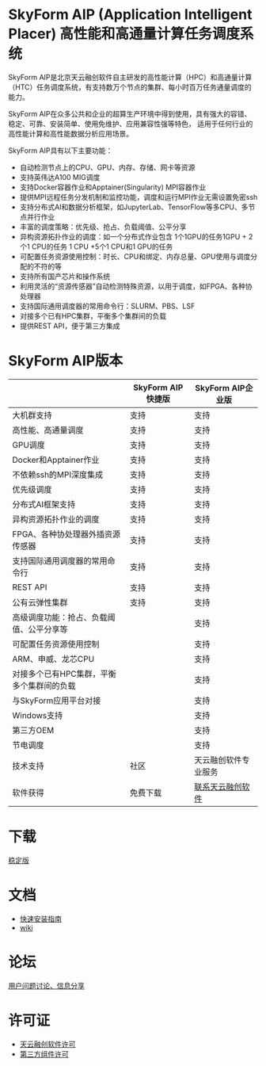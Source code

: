 # SkyForm AIP (Application Intelligent Placer) 高性能和高通量计算任务调度系统
SkyForm AIP是北京天云融创软件自主研发的高性能计算（HPC）和高通量计算（HTC）任务调度系统，有支持数万个节点的集群、每小时百万任务通量调度的能力。

SkyForm AIP在众多公共和企业的超算生产环境中得到使用，具有强大的容错、稳定、可靠、安装简单、使用免维护、应用兼容性强等特色，
适用于任何行业的高性能计算和高性能数据分析应用场景。

SkyForm AIP具有以下主要功能：
- 自动检测节点上的CPU、GPU、内存、存储、网卡等资源
- 支持英伟达A100 MIG调度
- 支持Docker容器作业和Apptainer(Singularity) MPI容器作业
- 提供MPI远程任务分发机制和监控功能，调度和运行MPI作业无需设置免密ssh
- 支持分布式AI和数据分析框架，如JupyterLab、TensorFlow等多CPU、多节点并行作业
- 丰富的调度策略：优先级、抢占、负载阈值、公平分享
- 异构资源拓扑作业的调度：如一个分布式作业包含 1个1GPU的任务1GPU + 2个1 CPU的任务 1 CPU +5个1 CPU和1 GPU的任务
- 可配置任务资源使用控制：时长、CPU和绑定、内存总量、GPU使用与调度分配的不符的等
- 支持所有国产芯片和操作系统
- 利用灵活的“资源传感器”自动检测特殊资源，以用于调度，如FPGA、各种协处理器
- 支持国际通用调度器的常用命令行：SLURM、PBS、LSF
- 对接多个已有HPC集群，平衡多个集群间的负载
- 提供REST API，便于第三方集成

# SkyForm AIP版本

|                                           | SkyForm AIP快捷版 | SkyForm AIP企业版    |
|-------------------------------------------|-------------------|----------------------|
| 大机群支持                                | 支持              | 支持                 |
| 高性能、高通量调度                        | 支持              | 支持                 |
| GPU调度                                   | 支持              | 支持                 |
| Docker和Apptainer作业                     | 支持              | 支持                 |
| 不依赖ssh的MPI深度集成                    | 支持              | 支持                 |
| 优先级调度                                | 支持              | 支持                 |
| 分布式AI框架支持                          | 支持              | 支持                 |
| 异构资源拓扑作业的调度                    | 支持              | 支持                 |
| FPGA、各种协处理器外插资源传感器          | 支持              | 支持                 |
| 支持国际通用调度器的常用命令行            | 支持              | 支持                 |
| REST API                                  | 支持              | 支持                 |
| 公有云弹性集群                            | 支持              | 支持                 |
| 高级调度功能：抢占、负载阈值、公平分享等  |                   | 支持                 |
| 可配置任务资源使用控制                    |                   | 支持                 |
| ARM、申威、龙芯CPU                        |                   | 支持                 |
| 对接多个已有HPC集群，平衡多个集群间的负载 |                   | 支持                 |
| 与SkyForm应用平台对接                     |                   | 支持                 |
| Windows支持                               |                   | 支持                 |
| 第三方OEM                                 |                   | 支持                 |
| 节电调度                                  |                   | 支持                 |
| 技术支持                                  | 社区              | 天云融创软件专业服务 |
| 软件获得                                  | 免费下载          | [联系天云融创软件](http://www.skycloudsoftware.com/index.php/contact)    |

# 下载
[稳定版](https://skyformaip.com/download)

# 文档
- [快速安装指南](https://github.com/skyformaip/skyformaip/blob/main/INSTALL.md)
- [wiki](https://github.com/skyformaip/skyformaip/wiki)

# 论坛
[用户问题讨论、信息分享](https://github.com/skyformaip/skyformaip/discussions)

# 许可证
- [天云融创软件许可](https://github.com/skyformaip/skyformaip/blob/main/license.md)
- [第三方组件许可](https://github.com/skyformaip/skyformaip/blob/main/thirdpartylicenses.md)
